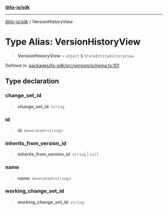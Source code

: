 [**@lix-js/sdk**](../README.md)

***

[@lix-js/sdk](../README.md) / VersionHistoryView

# Type Alias: VersionHistoryView

> **VersionHistoryView** = `object` & `StateEntityHistoryView`

Defined in: [packages/lix-sdk/src/version/schema.ts:101](https://github.com/opral/monorepo/blob/fb8153a2c5d4710eaaabf056fe653be88060a185/packages/lix-sdk/src/version/schema.ts#L101)

## Type declaration

### change\_set\_id

> **change\_set\_id**: `string`

### id

> **id**: `Generated`\<`string`\>

### inherits\_from\_version\_id

> **inherits\_from\_version\_id**: `string` \| `null`

### name

> **name**: `Generated`\<`string`\>

### working\_change\_set\_id

> **working\_change\_set\_id**: `string`
